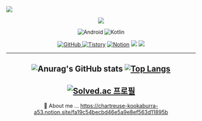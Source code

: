 <img src="https://capsule-render.vercel.app/api?type=waving&color=e2cce7&height=300&section=header&text=Hello&desc=I`m%20JunWoo&descAlignY=55&descSize=30&fontSize=60&fontAlignY=40" />

<div align = "center">
   
![](https://komarev.com/ghpvc/?username=IslandofDream)

<img alt="Android" src ="https://img.shields.io/badge/Android-3DDC84.svg?&style=for-the-badge&logo=Android&logoColor=black"/> <img alt="Kotlin" src ="https://img.shields.io/badge/Kotlin-7F52FF.svg?&style=for-the-badge&logo=Kotlin&logoColor=black"/>

<a href = "https://github.com/IslandofDream"><img alt="GitHub" src ="https://img.shields.io/badge/GitHub-181717.svg?&style=for-the-badge&logo=GitHub&logoColor=white"/>
</a> <a href = "https://islandofdream.tistory.com/"> <img alt="Tistory" src ="https://img.shields.io/badge/Tistory-white.svg?&style=for-the-badge"/></a>
</a> <a href = "https://chartreuse-kookaburra-a53.notion.site/fa19c54becbd46e5a9e8ef563d11895b"> <img alt="Notion" src ="https://img.shields.io/badge/Notion-000000.svg?&style=for-the-badge&logo=Notion&logoColor=white"/></a> <img src="https://img.shields.io/badge/figma-F24E1E?style=for-the-badge&logo=figma&logoColor=black"> <img src="https://img.shields.io/badge/slack-4A154B?style=for-the-badge&logo=slack&logoColor=black"> 
   
---

![Anurag's GitHub stats](https://github-readme-stats.vercel.app/api?username=IslandofDream&show_icons=true&theme=radical&count_private=true) [![Top Langs](https://github-readme-stats.vercel.app/api/top-langs/?username=IslandofDream&layout=compact)](https://github.com/IslandofDream)
---
[![Solved.ac
프로필](http://mazassumnida.wtf/api/v2/generate_badge?boj=rhffldkt77)](https://solved.ac/rhffldkt77)
---
💬 About me ... https://chartreuse-kookaburra-a53.notion.site/fa19c54becbd46e5a9e8ef563d11895b
</div>
<!--
**IslandofDream/IslandofDream** is a ✨ _special_ ✨ repository because its `README.md` (this file) appears on your GitHub profile.

Here are some ideas to get you started:

- 🔭 I’m currently working on ...
- 👯 I’m looking to collaborate on ...
- 🤔 I’m looking for help with ...

- 📫 How to reach me: ...
- 😄 Pronouns: ...
- ⚡ Fun fact: ...
-->

